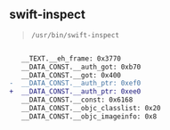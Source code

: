 ## swift-inspect

> `/usr/bin/swift-inspect`

```diff

   __TEXT.__eh_frame: 0x3770
   __DATA_CONST.__auth_got: 0xb70
   __DATA_CONST.__got: 0x400
-  __DATA_CONST.__auth_ptr: 0xef0
+  __DATA_CONST.__auth_ptr: 0xee0
   __DATA_CONST.__const: 0x6168
   __DATA_CONST.__objc_classlist: 0x20
   __DATA_CONST.__objc_imageinfo: 0x8

```

